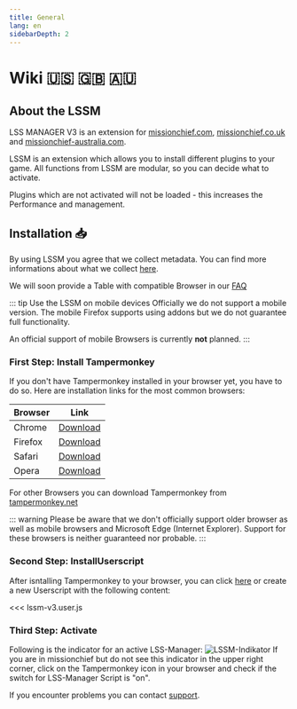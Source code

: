 ```yaml
---
title: General
lang: en
sidebarDepth: 2
---
```


# Wiki :us: :gb: :australia: <Badge text="LSSM Stable 3.3.5"/>

## About the LSSM
LSS MANAGER V3 is an extension for [missionchief.com](https://missionchief.com), [missionchief.co.uk](https://missionchief.co.uk) and [missionchief-australia.com](https://missionchief-australia.com).

LSSM is an extension which allows you to install different plugins to your game. All functions from LSSM are modular, so you can decide what to activate.

Plugins which are not activated will not be loaded - this increases the Performance and management.

## Installation :inbox_tray:
By using LSSM you agree that we collect metadata. You can find more informations about what we collect [here](/en/metadata).

We will soon provide a Table with compatible Browser in our [FAQ](./faq#in-welchen-browsern-funktioniert-der-lss-manager)

::: tip Use the LSSM on mobile devices
Officially we do not support a mobile version. The mobile Firefox supports using addons but we do not guarantee full functionality.

An official support of mobile Browsers is currently **not** planned.
:::

### First Step: Install Tampermonkey
If you don't have Tampermonkey installed in your browser yet, you have to do so. Here are installation links for the most common browsers:

Browser|Link
-------|----
Chrome | [Download](https://chrome.google.com/webstore/detail/dhdgffkkebhmkfjojejmpbldmpobfkfo)
Firefox| [Download](https://addons.mozilla.org/en-US/firefox/addon/tampermonkey/)
Safari | [Download](https://safari.tampermonkey.net/tampermonkey.safariextz)
Opera  | [Download](https://addons.opera.com/en/extensions/details/tampermonkey-beta/)

For other Browsers you can download Tampermonkey from [tampermonkey.net](https://www.tampermonkey.net/)

::: warning
Please be aware that we don't officially support older browser as well as mobile browsers and Microsoft Edge (Internet Explorer). Support for these browsers is neither guaranteed nor probable.
:::

### Second Step: InstallUserscript
After isntalling Tampermonkey to your browser, you can click [here](https://github.com/LSS-Manager/lss-manager-v3/raw/master/lssm-v3.user.js) or create a new Userscript with the following content:

<<< lssm-v3.user.js

### Third Step: Activate

Following is the indicator for an active LSS-Manager: ![LSSM-Indikator](/img/lssm_navbar.png) If you are in missionchief but do not see this indicator in the upper right corner, click on the Tampermonkey icon in your browser and check if the switch for LSS-Manager Script is "on".

If you encounter problems you can contact [support](/en/support).
